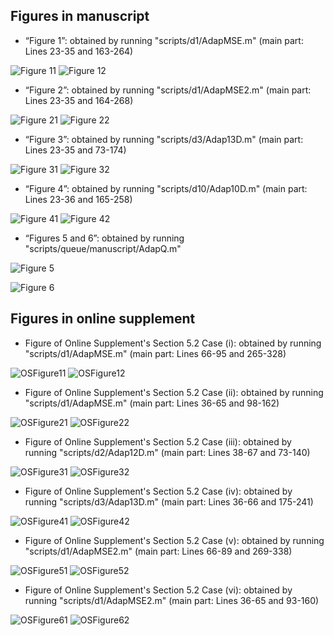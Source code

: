 ## Figures in manuscript
*   “Figure 1”: obtained by running "scripts/d1/AdapMSE.m" (main part: Lines 23-35 and 163-264)

![Figure 11](Figure1(1).png)
![Figure 12](Figure1(2).png)

*   “Figure 2”: obtained by running "scripts/d1/AdapMSE2.m" (main part: Lines 23-35 and 164-268)

![Figure 21](Figure2(1).png)
![Figure 22](Figure2(2).png)

*   “Figure 3”: obtained by running "scripts/d3/Adap13D.m" (main part: Lines 23-35 and 73-174)

![Figure 31](Figure3(1).png)
![Figure 32](Figure3(2).png)

*   “Figure 4”: obtained by running "scripts/d10/Adap10D.m" (main part: Lines 23-36 and 165-258)

![Figure 41](Figure4(1).png)
![Figure 42](Figure4(2).png)

*   “Figures 5 and 6”: obtained by running "scripts/queue/manuscript/AdapQ.m" 

![Figure 5](Figure5.png)

![Figure 6](Figure6.png)


## Figures in online supplement

*   Figure of Online Supplement's Section 5.2 Case (i): obtained by running "scripts/d1/AdapMSE.m" (main part: Lines 66-95 and 265-328)

![OSFigure11](OS52Case1(1).png)
![OSFigure12](OS52Case1(1).png)

*   Figure of Online Supplement's Section 5.2 Case (ii): obtained by running "scripts/d1/AdapMSE.m" (main part: Lines 36-65 and 98-162)

![OSFigure21](OS52Case2(1).png)
![OSFigure22](OS52Case2(1).png)

*   Figure of Online Supplement's Section 5.2 Case (iii): obtained by running "scripts/d2/Adap12D.m" (main part: Lines 38-67 and 73-140)

![OSFigure31](OS52Case3(1).png)
![OSFigure32](OS52Case3(1).png)

*   Figure of Online Supplement's Section 5.2 Case (iv): obtained by running "scripts/d3/Adap13D.m" (main part: Lines 36-66 and 175-241)

![OSFigure41](OS52Case4(1).png)
![OSFigure42](OS52Case4(1).png)

*   Figure of Online Supplement's Section 5.2 Case (v): obtained by running "scripts/d1/AdapMSE2.m" (main part: Lines 66-89 and 269-338)

![OSFigure51](OS52Case5(1).png)
![OSFigure52](OS52Case5(1).png)

*   Figure of Online Supplement's Section 5.2 Case (vi): obtained by running "scripts/d1/AdapMSE2.m" (main part: Lines 36-65 and 93-160)

![OSFigure61](OS52Case6(1).png)
![OSFigure62](OS52Case6(1).png)




